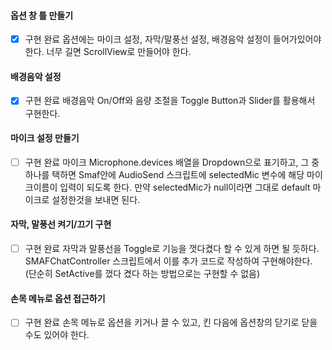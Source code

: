 #### 옵션 창 틀 만들기
- [x] 구현 완료
옵션에는 마이크 설정, 자막/말풍선 설정, 배경음악 설정이 들어가있어야 한다. 너무 길면 ScrollView로 만들어야 한다.
#### 배경음악 설정
- [x] 구현 완료
배경음악 On/Off와 음량 조절을 Toggle Button과 Slider를 활용해서 구현한다.
#### 마이크 설정 만들기
- [ ] 구현 완료
마이크 Microphone.devices 배열을 Dropdown으로 표기하고, 그 중 하나를 택하면 Smaf안에 AudioSend 스크립트에 selectedMic 변수에 해당 마이크이름이 입력이 되도록 한다.
만약 selectedMic가 null이라면 그대로 default 마이크로 설정한것을 보내면 된다.
#### 자막, 말풍선 켜기/끄기 구현
- [ ] 구현 완료
자막과 말풍선을 Toggle로 기능을 껏다켰다 할 수 있게 하면 될 듯하다. SMAFChatController 스크립트에서 이를 추가 코드로 작성하여 구현해야한다. (단순히 SetActive를 껐다 켰다 하는 방법으로는 구현할 수 없음)
#### 손목 메뉴로 옵션 접근하기
- [ ] 구현 완료
손목 메뉴로 옵션을 키거나 끌 수 있고, 킨 다음에 옵션창의 닫기로 닫을수도 있어야 한다.
